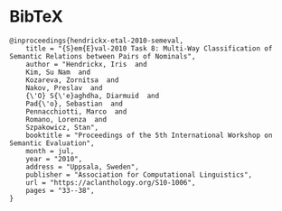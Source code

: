 # BibTeX

    @inproceedings{hendrickx-etal-2010-semeval,
        title = "{S}em{E}val-2010 Task 8: Multi-Way Classification of Semantic Relations between Pairs of Nominals",
        author = "Hendrickx, Iris  and
        Kim, Su Nam  and
        Kozareva, Zornitsa  and
        Nakov, Preslav  and
        {\'O} S{\'e}aghdha, Diarmuid  and
        Pad{\'o}, Sebastian  and
        Pennacchiotti, Marco  and
        Romano, Lorenza  and
        Szpakowicz, Stan",
        booktitle = "Proceedings of the 5th International Workshop on Semantic Evaluation",
        month = jul,
        year = "2010",
        address = "Uppsala, Sweden",
        publisher = "Association for Computational Linguistics",
        url = "https://aclanthology.org/S10-1006",
        pages = "33--38",
    }
